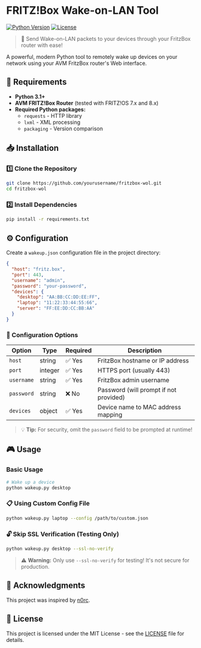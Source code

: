 # FRITZ!Box Wake-on-LAN Tool

[![Python Version](https://img.shields.io/badge/python-3.7+-blue.svg)](https://www.python.org/downloads/)
[![License](https://img.shields.io/badge/license-MIT-green.svg)](LICENSE)

> 🚀 Send Wake-on-LAN packets to your devices through your FritzBox router with ease!

A powerful, modern Python tool to remotely wake up devices on your network using your AVM FritzBox router's Web interface.

## 🔧 Requirements

-  **Python 3.1+**
-  **AVM FRITZ!Box Router** (tested with FRITZ!OS 7.x and 8.x)
-  **Required Python packages:**
    - `requests` - HTTP library
    - `lxml` - XML processing
    - `packaging` - Version comparison

## 📥 Installation

### 1️⃣ Clone the Repository

```bash
git clone https://github.com/yourusername/fritzbox-wol.git
cd fritzbox-wol
```

### 2️⃣ Install Dependencies

```bash
pip install -r requirements.txt
```

## ⚙️ Configuration

Create a `wakeup.json` configuration file in the project directory:

```json
{
  "host": "fritz.box",
  "port": 443,
  "username": "admin",
  "password": "your-password",
  "devices": {
    "desktop": "AA:BB:CC:DD:EE:FF",
    "laptop": "11:22:33:44:55:66",
    "server": "FF:EE:DD:CC:BB:AA"
  }
}
```

### 🔑 Configuration Options

| Option | Type | Required | Description |
|--------|------|----------|-------------|
| `host` | string | ✅ Yes | FritzBox hostname or IP address |
| `port` | integer | ✅ Yes | HTTPS port (usually 443) |
| `username` | string | ✅ Yes | FritzBox admin username |
| `password` | string | ❌ No | Password (will prompt if not provided) |
| `devices` | object | ✅ Yes | Device name to MAC address mapping |

> 💡 **Tip:** For security, omit the `password` field to be prompted at runtime!

## 🎮 Usage

### Basic Usage

```bash
# Wake up a device
python wakeup.py desktop
```

### 📋 Using Custom Config File

```bash
python wakeup.py laptop --config /path/to/custom.json
```

### 🔓 Skip SSL Verification (Testing Only)

```bash
python wakeup.py desktop --ssl-no-verify
```

> ⚠️ **Warning:** Only use `--ssl-no-verify` for testing! It's not secure for production.

## 🙏 Acknowledgments

This project was inspired by [n0rc](https://github.com/n0rc/fritzbox).

## 📜 License

This project is licensed under the MIT License - see the [LICENSE](LICENSE) file for details.
